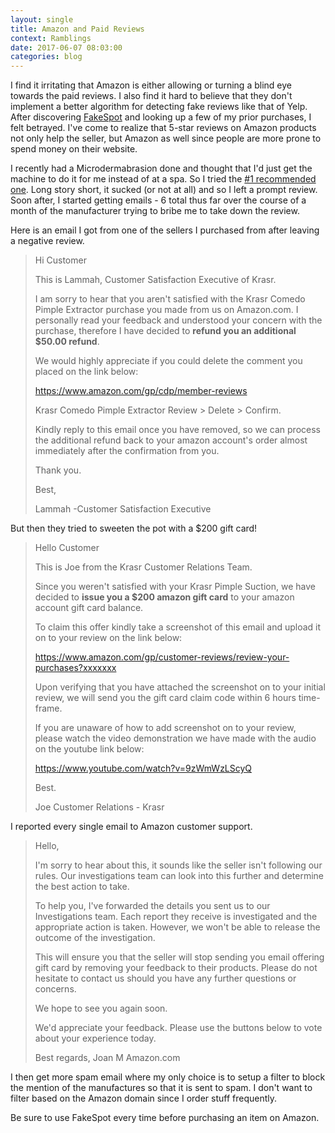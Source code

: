 ```yaml
---
layout: single
title: Amazon and Paid Reviews
context: Ramblings
date: 2017-06-07 08:03:00
categories: blog
---
```


I find it irritating that Amazon is either allowing or turning a blind eye towards the paid reviews. I also find it hard to believe that they don't implement a better algorithm for detecting fake reviews like that of Yelp. After discovering [FakeSpot](http://fakespot.com/) and looking up a few of my prior purchases, I felt betrayed. I've come to realize that 5-star reviews on Amazon products not only help the seller, but Amazon as well since people are more prone to spend money on their website. 

I recently had a Microdermabrasion done and thought that I'd just get the machine to do it for me instead of at a spa. So I tried the [#1 recommended one](https://www.amazon.com/Microdermabrasion-Blackhead-Rechargeable-Comedone-Extractor). Long story short, it sucked (or not at all) and so I left a prompt review. Soon after, I started getting emails - 6 total thus far over the course of a month of the manufacturer trying to bribe me to take down the review.

Here is an email I got from one of the sellers I purchased from after leaving a negative review. 

> Hi Customer
>
> This is Lammah, Customer Satisfaction Executive of Krasr.
>
> I am sorry to hear that you aren't satisfied with the Krasr Comedo Pimple Extractor purchase you made from us on Amazon.com. I personally read your feedback and understood your concern with the purchase, therefore I have decided to **refund you an additional $50.00 refund**. 
>
> We would highly appreciate if you could delete the comment you placed on the link below:
>
> https://www.amazon.com/gp/cdp/member-reviews
>
> Krasr Comedo Pimple Extractor Review > Delete > Confirm.
>
> Kindly reply to this email once you have removed, so we can process the additional refund back to your amazon account's order almost immediately after the confirmation from you.
>
> Thank you.
>
> Best,
>
> Lammah
> -Customer Satisfaction Executive

 But then they tried to sweeten the pot with a $200 gift card!

> Hello Customer
>
> This is Joe from the Krasr Customer Relations Team.
>
> Since you weren't satisfied with your Krasr Pimple Suction, we have decided to **issue you a $200 amazon gift card** to your amazon account gift card balance.
>
> To claim this offer kindly take a screenshot of this email and upload it on to your review on the link below:
>
> https://www.amazon.com/gp/customer-reviews/review-your-purchases?xxxxxxx
>
>
> Upon verifying that you have attached the screenshot on to your initial review, we will send you the gift card claim code within 6 hours time-frame.
>
>
> If you are unaware of how to add screenshot on to your review, please watch the video demonstration we have made with the audio on the youtube link below:
>
> https://www.youtube.com/watch?v=9zWmWzLScyQ
>
> Best.
>
> Joe
> Customer Relations - Krasr


I reported every single email to Amazon customer support. 

> Hello,
>
> I'm sorry to hear about this, it sounds like the seller isn't following our rules. Our investigations team can look into this further and determine the best action to take.
>
> To help you, I've forwarded the details you sent us to our Investigations team. Each report they receive is investigated and the appropriate action is taken. However, we won't be able to release the outcome of the investigation.
>
> This will ensure you that the seller will stop sending you email offering gift card by removing your feedback to their products. Please do not hesitate to contact us should you have any further questions or concerns.
>
> We hope to see you again soon.
>
> We'd appreciate your feedback. Please use the buttons below to vote about your experience today.
>
> Best regards,
> Joan M
> Amazon.com

I then get more spam email where my only choice is to setup a filter to block the mention of the manufactures so that it is sent to spam. I don't want to filter based on the Amazon domain since I order stuff frequently. 

Be sure to use FakeSpot every time before purchasing an item on Amazon.
